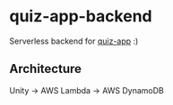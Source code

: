 # quiz-app-backend

Serverless backend for [quiz-app](https://github.com/LTYGUY/quiz-app) :)

## Architecture

Unity -> AWS Lambda -> AWS DynamoDB
